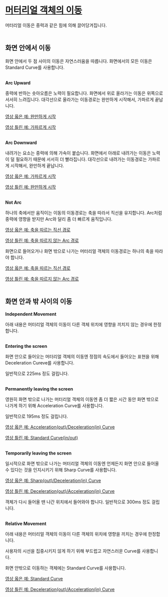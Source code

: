 # [머터리얼 객체의 이동](https://material.io/guidelines/motion/movement.html)
머터리얼 이동은 중력과 같은 힘에 의해 끌어당겨집니다.
<br>
<br>

## 화면 안에서 이동
화면 안에서 두 점 사이의 이동은 자연스러움을 따릅니다. 화면에서의 모든 이동은 Standard Curve를 사용합니다.
<br>
<br>

**Arc Upward**

중력에 반하는 솟아오름은 노력이 필요합니다. 화면에서 위로 올라가는 이동은 위쪽으로 서서히 느려집니다. 대각선으로 올라가는 이동경로는 완만하게 시작해서, 가파르게 끝납니다.

[영상 옳은 예: 완만하게 시작](https://storage.googleapis.com/material-design/publish/material_v_11/assets/0B14F_FSUCc01Y2RoRE1vcnNPYVk/Shiftithin_01_Upward_Do_v3.webm)

[영상 틀린 예: 가파르게 시작](https://storage.googleapis.com/material-design/publish/material_v_11/assets/0B14F_FSUCc01Ym5MR3U1czRuSEE/ShiftWithin_02_Upward_Dont_v3.webm)
<br>
<br>

**Arc Downward**

내려가는 요소는 중력에 의해 가속이 붙습니다. 화면에서 아래로 내려가는 이동은 노력이 덜 필요하기 때문에 서서히 더 빨라집니다. 대각선으로 내려가는 이동경로는 가파르게 시작해서, 완만하게 끝납니다.

[영상 옳은 예: 가파르게 시작](https://storage.googleapis.com/material-design/publish/material_v_11/assets/0B14F_FSUCc01U3VENTRTMVdPbVU/ShiftWithin_03_Downward_Do_v3.webm)

[영상 틀린 예: 완만하게 시작](https://storage.googleapis.com/material-design/publish/material_v_11/assets/0B14F_FSUCc01N2xHLVJaNEtWc0E/ShiftWithin_04_Downward_Dont_v3.webm)
<br>
<br>

**Not Arc**<br>

하나의 축에서만 움직이는 이동의 이동경로는 축을 따라서 직선을 유지합니다. Arc처럼 중력에 영향을 받지만 Arc와 달리 좀 더 빠르게 움직입니다.

[영상 옳은 예: 축을 따르는 직선 경로](https://storage.googleapis.com/material-design/publish/material_v_11/assets/0B14F_FSUCc01dWQyUkhJdVhlOVU/NoArc_01_SingleAxis_Do_v3.webm)

[영상 틀린 예: 축을 따르지 않는 Arc 경로](https://storage.googleapis.com/material-design/publish/material_v_11/assets/0B14F_FSUCc01TmFKa2o5ZS0xYWc/NoArc_02_SingleAxis_Dont_v3.webm)

화면으로 들어오거나 화면 밖으로 나가는 머터리얼 객체의 이동경로는 하나의 축을 따라야 합니다.

[영상 옳은 예: 축을 따르는 직선 경로](https://storage.googleapis.com/material-design/publish/material_v_11/assets/0B14F_FSUCc01b283UzdSX2czQ2M/NoArc_03_ShiftInOutArcDo_v3-device.webm)

[영상 틀린 예: 축을 따르지 않는 Arc 경로](https://storage.googleapis.com/material-design/publish/material_v_11/assets/0B14F_FSUCc01VHZNa2JVcTZ1RjA/NoArc_04_ShiftInOutArcDont_v3-device.webm)
<br>
<br>

## 화면 안과 밖 사이의 이동

**Independent Movement**

아래 내용은 머터리얼 객체의 이동이 다른 객체 위치에 영향을 끼치지 않는 경우에 한정합니다.
<br>
<br>

**Entering the screen**

화면 안으로 들어오는 머터리얼 객체의 이동엔 정점의 속도에서 들어오는 표현을 위해 Deceleration Cureve를 사용합니다.

일반적으로 225ms 정도 걸립니다.
<br>
<br>

**Permanently leaving the screen**

영원히 화면 밖으로 나가는 머터리얼 객체의 이동엔 좀 더 짧은 시간 동안 화면 밖으로 나가게 하기 위해 Acceleration Curve를 사용합니다.

일반적으로 195ms 정도 걸립니다.

[영상 옳은 예: Acceleration(out)/Deceleration(in) Curve](https://storage.googleapis.com/material-design/publish/material_v_11/assets/0B14F_FSUCc01a09wS2pHdkVUcGc/InOut_01_ShiftInOutDo_v3-device.webm)

[영상 틀린 예: Standard Curve(in/out)](https://storage.googleapis.com/material-design/publish/material_v_11/assets/0B14F_FSUCc01eUtuc0RzblJZeTg/InOut_02_ShiftInOutDont_v3-device.webm)
<br>
<br>

**Temporarily leaving the screen**

일시적으로 화면 밖으로 나가는 머터리얼 객체의 이동엔 언제든지 화면 안으로 들어올 수 있다는 것을 인지시키기 위해 Sharp Curve를 사용합니다.

[영상 옳은 예: Sharp(out)/Deceleration(in) Curve](https://storage.googleapis.com/material-design/publish/material_v_11/assets/0B14F_FSUCc01VzRiempLVndHQWM/InOut_03_ShiftOutTempDo_v4-device.webm)

[영상 틀린 예: Deceleration(out)/Acceleration(in) Curve](https://storage.googleapis.com/material-design/publish/material_v_11/assets/0B14F_FSUCc01T3hETkkwTjRGV28/InOut_04_ShiftOutTempDont_v4-device.webm)

객체가 다시 들어올 땐 나간 위치에서 들어와야 합니다. 일반적으로 300ms 정도 걸립니다.
<br>
<br>

**Relative Movement**

아래 내용은 머터리얼 객체의 이동이 다른 객체의 위치에 영향을 끼치는 경우에 한정합니다.

사용자의 시선을 집중시키지 않게 하기 위해 부드럽고 자연스러운 Curve를 사용합니다.

화면 안밖으로 이동하는 객체에는 Standard Curve를 사용합니다.

[영상 옳은 예: Standard Curve](https://storage.googleapis.com/material-design/publish/material_v_11/assets/0B14F_FSUCc01U3RfQ3dTN3RROE0/InOut_05_ShiftInOutRelativeDo_v3-device.webm)

[영상 틀린 예: Deceleration(out)/Acceleration(in) Curve](https://storage.googleapis.com/material-design/publish/material_v_11/assets/0B14F_FSUCc01NVR1akxla0pFa1k/InOut_06_ShiftInOutRelativeDont_v3-device.webm)
